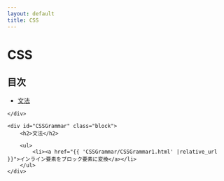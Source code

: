 ```yaml
---
layout: default
title: CSS
---
```

<body>
    <div class="block">
        <h1>CSS</h1>
    </div>
    <div class="block">
        <h2>目次</h2>
        <ul>
            <li>
                <a href="#CSSGrammar">文法</a>
            </li>
        </ul>


    </div>

    <div id="CSSGrammar" class="block">
        <h2>文法</h2>
        
        <ul>
            <li><a href="{{ 'CSSGrammar/CSSGrammar1.html' |relative_url }}">インライン要素をブロック要素に変換</a></li>
        </ul>
    </div>
</body>
</html>